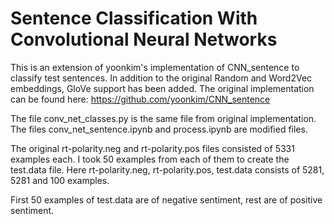 # Sentence Classification With Convolutional Neural Networks

This is an extension of yoonkim's implementation of CNN_sentence to classify test sentences. In addition to the original Random and Word2Vec embeddings, GloVe support has been added.
The original implementation can be found here: https://github.com/yoonkim/CNN_sentence

The file conv_net_classes.py is the same file from original implementation.
The files conv_net_sentence.ipynb and process.ipynb are modified files.

The original rt-polarity.neg and rt-polarity.pos files consisted of 5331 examples each. I took 50 examples from each of them to create
the test.data file. Here rt-polarity.neg, rt-polarity.pos, test.data consists of 5281, 5281 and 100 examples.

First 50 examples of test.data are of negative sentiment, rest are of positive sentiment.  
